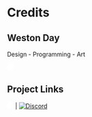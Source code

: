 # Credits

## Weston Day
Design - Programming - Art  


[<img src="./ui_resources/credits/github-mark-white.png" width=15/>](https://github.com/westbot657)









## Project Links
[<img src="./ui_resources/credits/github-mark-white.png" alt="Github" width=15/>]() | [<img src="./ui_resources/credits/.png" alt="Discord" width=15/>]()




